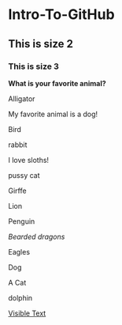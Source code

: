 # Intro-To-GitHub

## This is size 2

### This is size 3

**What is your favorite animal?**

Alligator

My favorite animal is a dog!

Bird

rabbit

I love sloths!

pussy cat

Girffe

Lion

Penguin

*Bearded dragons*

Eagles

Dog

A Cat

dolphin


[Visible Text](https://www.google.ca/)


